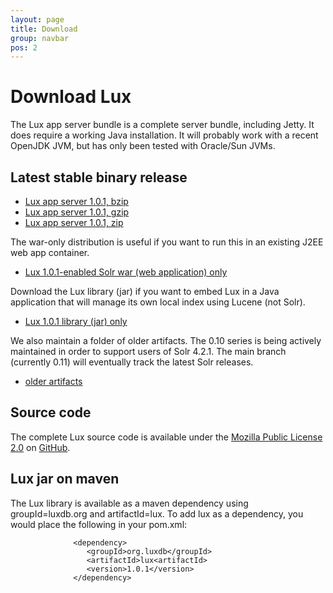```yaml
---
layout: page
title: Download
group: navbar
pos: 2
---
```


# Download Lux #

The Lux app server bundle is a complete server bundle, including Jetty.  It
does require a working Java installation.  It will probably work with a
recent OpenJDK JVM, but has only been tested with Oracle/Sun JVMs.

## Latest stable binary release ##

* [Lux app server 1.0.1, bzip](dist/lux-appserver-1.0.1-bin.tar.bz2)
* [Lux app server 1.0.1, gzip](dist/lux-appserver-1.0.1-bin.tar.gz)
* [Lux app server 1.0.1, zip](dist/lux-appserver-1.0.1-bin.zip)

The war-only distribution is useful if you want to run this in an existing
J2EE web app container.

* [Lux 1.0.1-enabled Solr war (web application) only](dist/lux-appserver-1.0.1.war)

Download the Lux library (jar) if you want to embed Lux in a Java
application that will manage its own local index using Lucene (not Solr).

* [Lux 1.0.1 library (jar) only](dist/lux-1.0.1.jar)

We also maintain a folder of older artifacts.  The 0.10 series is being
actively maintained in order to support users of Solr 4.2.1.  The main
branch (currently 0.11) will eventually track the latest Solr releases.

* [older artifacts](dist/?C=N;O=D)

## Source code ##

The complete Lux source code is available under the [Mozilla Public License 2.0](http://www.mozilla.org/MPL/2.0/) on [GitHub](https://github.com/msokolov/lux).

## Lux jar on maven ##

The Lux library is available as a maven dependency using groupId=luxdb.org
and artifactId=lux.  To add lux as a dependency, you would place the
following in your pom.xml:

                  <dependency>
                     <groupId>org.luxdb</groupId>
                     <artifactId>lux<artifactId>
                     <version>1.0.1</version>
                  </dependency>

